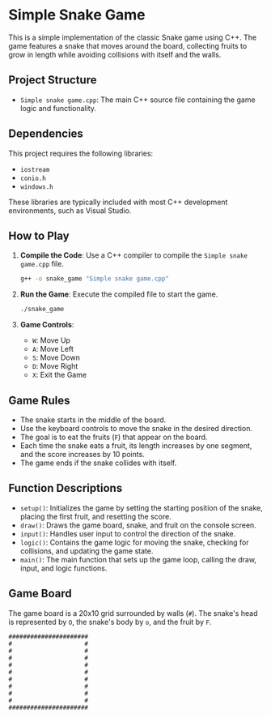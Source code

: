 # Simple Snake Game

This is a simple implementation of the classic Snake game using C++. The game features a snake that moves around the board, collecting fruits to grow in length while avoiding collisions with itself and the walls.

## Project Structure

- `Simple snake game.cpp`: The main C++ source file containing the game logic and functionality.

## Dependencies

This project requires the following libraries:

- `iostream`
- `conio.h`
- `windows.h`

These libraries are typically included with most C++ development environments, such as Visual Studio.

## How to Play

1. **Compile the Code**: Use a C++ compiler to compile the `Simple snake game.cpp` file.

    ```sh
    g++ -o snake_game "Simple snake game.cpp"
    ```

2. **Run the Game**: Execute the compiled file to start the game.

    ```sh
    ./snake_game
    ```

3. **Game Controls**:
    - `W`: Move Up
    - `A`: Move Left
    - `S`: Move Down
    - `D`: Move Right
    - `X`: Exit the Game

## Game Rules

- The snake starts in the middle of the board.
- Use the keyboard controls to move the snake in the desired direction.
- The goal is to eat the fruits (`F`) that appear on the board.
- Each time the snake eats a fruit, its length increases by one segment, and the score increases by 10 points.
- The game ends if the snake collides with itself.

## Function Descriptions

- `setup()`: Initializes the game by setting the starting position of the snake, placing the first fruit, and resetting the score.
- `draw()`: Draws the game board, snake, and fruit on the console screen.
- `input()`: Handles user input to control the direction of the snake.
- `logic()`: Contains the game logic for moving the snake, checking for collisions, and updating the game state.
- `main()`: The main function that sets up the game loop, calling the draw, input, and logic functions.

## Game Board

The game board is a 20x10 grid surrounded by walls (`#`). The snake's head is represented by `O`, the snake's body by `o`, and the fruit by `F`.

```
######################
#                    #
#                    #
#                    #
#                    #
#                    #
#                    #
#                    #
#                    #
#                    #
######################
```

